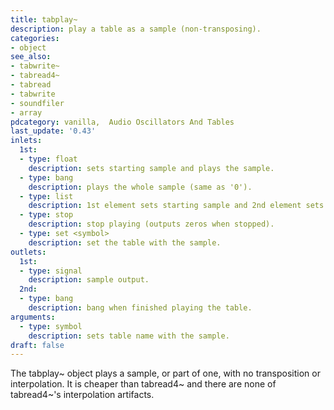 ```yaml
---
title: tabplay~
description: play a table as a sample (non-transposing).
categories:
- object
see_also:
- tabwrite~
- tabread4~
- tabread
- tabwrite
- soundfiler
- array
pdcategory: vanilla,  Audio Oscillators And Tables
last_update: '0.43'
inlets:
  1st:
  - type: float
    description: sets starting sample and plays the sample.
  - type: bang
    description: plays the whole sample (same as '0').
  - type: list
    description: 1st element sets starting sample and 2nd element sets duration in samples.
  - type: stop
    description: stop playing (outputs zeros when stopped).
  - type: set <symbol>
    description: set the table with the sample.
outlets:
  1st:
  - type: signal
    description: sample output.
  2nd:
  - type: bang
    description: bang when finished playing the table.
arguments:
  - type: symbol
    description: sets table name with the sample. 
draft: false
---
```

The tabplay~ object plays a sample, or part of one, with no transposition or interpolation. It is cheaper than tabread4~ and there are none of tabread4~'s interpolation artifacts.

